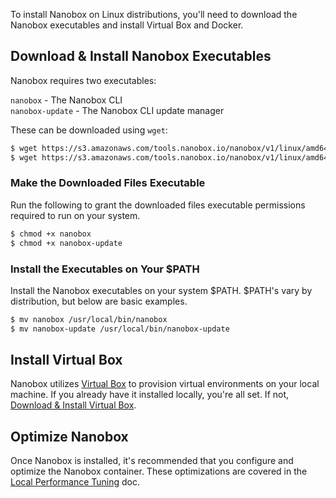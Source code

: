 To install Nanobox on Linux distributions, you'll need to download the Nanobox executables and install Virtual Box and Docker.

## Download & Install Nanobox Executables
Nanobox requires two executables:

`nanobox` - The Nanobox CLI  
`nanobox-update` - The Nanobox CLI update manager

These can be downloaded using `wget`:

```bash
$ wget https://s3.amazonaws.com/tools.nanobox.io/nanobox/v1/linux/amd64/nanobox
$ wget https://s3.amazonaws.com/tools.nanobox.io/nanobox/v1/linux/amd64/nanobox-update
```

### Make the Downloaded Files Executable
Run the following to grant the downloaded files executable permissions required to run on your system.

```bash
$ chmod +x nanobox
$ chmod +x nanobox-update
```

### Install the Executables on Your $PATH
Install the Nanobox executables on your system $PATH. $PATH's vary by distribution, but below are basic examples.

```bash
$ mv nanobox /usr/local/bin/nanobox
$ mv nanobox-update /usr/local/bin/nanobox-update
```

## Install Virtual Box
Nanobox utilizes [Virtual Box](https://www.virtualbox.org/) to provision virtual environments on your local machine. If you already have it installed locally, you're all set. If not, [Download & Install Virtual Box](https://www.virtualbox.org/wiki/Linux_Downloads).

## Optimize Nanobox <span class="rec"></span>
Once Nanobox is installed, it's recommended that you configure and optimize the Nanobox container. These optimizations are covered in the [Local Performance Tuning](/local-dev/local-config/local-performance/) doc.
